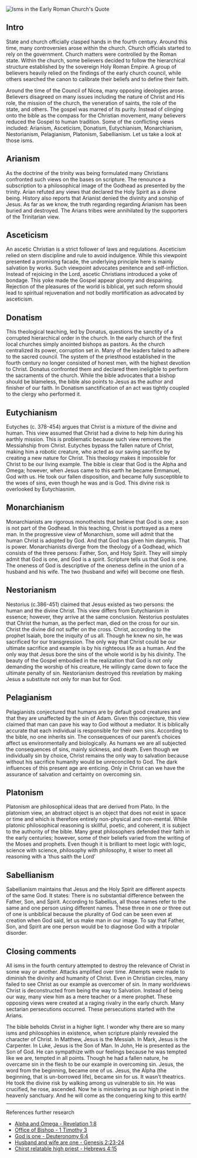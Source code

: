 <!--properties
title=Isms in the Early Roman Church
id=uPvpVr29sS
authorKey=wendly
image=https://inquisitionreturns.com/img/isms_century.jpg
publish=true
summary=Instead of clinging the bible as the compass for the Christian movement, many believers reduce the Gospel to human traditions. Many conflicting views arose around the fourth century included: Arianism, Asceticism, Donatism, Eutychianism, Monarchianism, Nestorianism, Pelagianism, Platonism, Sabellianism. Let take a look at those isms.
created=Fri May 20 2016 05:57:35 GMT+0300 (EEST)
publishDate=Fri May 20 2016 05:57:35 GMT+0300 (EEST)
updated=Mon Mar 06 2017 01:02:16 GMT+0200 (EET)
searches=
-->

![Isms in the Early Roman Church's Quote](https://inquisitionreturns.com/img/isms_century.jpg)
## Intro
State and church officially clasped hands in the fourth century. Around this time, many controversies arose within the church. Church officials started to rely on the government. Church matters were controlled by the Roman state. Within the church, some believers decided to follow the hierarchical structure established by the sovereign Holy Roman Empire. A group of believers heavily relied on the findings of the early church council, while others searched the canon to calibrate their beliefs and to define their faith.

Around the time of the Council of Nicea, many opposing ideologies arose. Believers disagreed on many issues including the nature of Christ and His role, the mission of the church, the veneration of saints, the role of the state, and others. The gospel was marred of its purity. Instead of clinging onto the bible as the compass for the Christian movement, many believers reduced the Gospel to human tradition. Some of the conflicting views included: Arianism, Asceticism, Donatism, Eutychianism, Monarchianism, Nestorianism, Pelagianism, Platonism, Sabellianism. Let us take a look at those isms.

## Arianism
As the doctrine of the trinity was being formulated many Christians confronted such views on the bases on scripture. The renounce a subscription to a philosophical image of the Godhead as presented by the trinity. Arian refuted any views that declared the Holy Spirit as a divine being. History also reports that Arianist denied the divinity and sonship of Jesus. As far as we know, the truth regarding regarding Arianism has been buried and destroyed. The Arians tribes were annihilated by the supporters of the Trinitarian view.

## Asceticism
An ascetic Christian is a strict follower of laws and regulations. Asceticism relied on stern discipline and rule to avoid indulgence. While this viewpoint presented a promising facade, the underlying principle here is mainly salvation by works. Such viewpoint advocates penitence and self-infliction. Instead of rejoicing in the Lord, ascetic Christians introduced a yoke of bondage. This yoke made the Gospel appear gloomy and despairing. Rejection of the pleasures of the world is biblical, yet such reform should lead to spiritual rejuvenation and not bodily mortification as advocated by asceticism.

## Donatism
This theological teaching, led by Donatus, questions the sanctity of a corrupted hierarchical order in the church. In the early church of the first local churches simply anointed bishops as pastors. As the church centralized its power, corruption set in. Many of the leaders failed to adhere to the sacred council. The system of the priesthood established in the fourth century no longer consisted of honest men, with the highest devotion to Christ. Donatus confronted them and declared them ineligible to perform the sacraments of the church. While the bible advocates that a bishop should be blameless, the bible also points to Jesus as the author and finisher of our faith. In Donatism sanctification of an act was tightly coupled to the clergy who performed it.

## Eutychianism
Eutyches (c. 378-454) argues that Christ is a mixture of the divine and human. This view assumed that Christ had a divine to help him during his earthly mission. This is problematic because such view removes the Messiahship from Christ. Eutyches bypass the fallen nature of Christ, making him a robotic creature, who acted as our saving sacrifice by creating a new nature for Christ. This theology makes it impossible for Christ to be our living example. The bible is clear that God is the Alpha and Omega; however, when Jesus came to this earth he became Emmanuel, God with us. He took our fallen disposition, and became fully susceptible to the woes of sins, even though he was and is God. This divine risk is overlooked by Eutychiasnim.

## Monarchianism
Monarchianists are rigorous monotheists that believe that God is one; a son is not part of the Godhead. In this teaching, Christ is portrayed as a mere man. In the progressive view of Monarchism, some will admit that the human Christ is adopted by God. And that God has given him danymis. That is power. Monarchianists diverge from the theology of a Godhead, which consists of the three persons: Father, Son, and Holy Spirit. They will simply admit that God is one, and God is a spirit. Scripture tells us that God is one. The oneness of God is descriptive of the oneness define in the union of a husband and his wife. The two (husband and wife) will become one flesh.

## Nestorianism
Nestorius (c.386-451) claimed that Jesus existed as two persons: the human and the divine Christ. This view differs from Eutychianism in essence; however, they arrive at the same conclusion. Nestorius postulates that Christ the human, as the perfect man, died on the cross for our sin. Christ the divine did not suffer on the cross. Christ, according to the prophet Isaiah, bore the iniquity of us all. Though he knew no sin, he was sacrificed for our transgression. The only way that Christ could be our ultimate sacrifice and example is by his righteous life as a human. And the only way that Jesus bore the sins of the whole world is by his divinity. The beauty of the Gospel embodied in the realization that God is not only demanding the worship of his creature, He willingly came down to face the ultimate penalty of sin. Nestorianism destroyed this revelation by making Jesus a substitute not only for man but for God.

## Pelagianism
Pelagianists conjectured that humans are by default good creatures and that they are unaffected by the sin of Adam. Given this conjecture, this view claimed that man can pave his way to God without a mediator. It is biblically accurate that each individual is responsible for their own sins. According to the bible, no one inherits sin. The consequences of our parent’s choices affect us environmentally and biologically. As humans we are all subjected the consequences of sins, mainly sickness, and death. Even though we individually sin by choice, Christ remains the only way to salvation because without his sacrifice humanity would be unreconciled to God. The dark influences of this present age are enticing. Only in Christ can we have the assurance of salvation and certainty on overcoming sin.

## Platonism
Platonism are philosophical ideas that are derived from Plato. In the platonism view, an abstract object is an object that does not exist in space or time and which is therefore entirely non-physical and non-mental. While platonic philosophical reasoning is skillful, poetic, and coherent, it is subject to the authority of the bible. Many great philosophers defended their faith in the early centuries; however, some of their beliefs varied from the writing of the Moses and prophets. Even though it is brilliant to meet logic with logic, science with science, philosophy with philosophy, it wiser to meet all reasoning with a ’thus saith the Lord’

## Sabellianism
Sabellianism maintains that Jesus and the Holy Spirit are different aspects of the same God. It states: There is no substantial difference between the Father, Son, and Spirit. According to Sabellius, all those names refer to the same and one person using different names. These three in one or three out of one is unbiblical because the plurality of God can be seen even at creation when God said, let us make man in our image. To say that Father, Son, and Spirit are one person would be to diagnose God with a tripolar disorder.

## Closing comments
All isms in the fourth century attempted to destroy the relevance of Christ in some way or another. Attacks amplified over time. Attempts were made to diminish the divinity and humanity of Christ. Even in Christian circles, many failed to see Christ as our example as overcomer of sin. In many worldviews Christ is deconstructed from being the way to Salvation. Instead of being our way, many view him as a mere teacher or a mere prophet. These opposing views were created at a raging rivalry in the early church. Many sectarian persecutions occurred. These persecutions started with the Arians.

The bible beholds Christ in a higher light. I wonder why there are so many isms and philosophies in existence, when scripture plainly revealed the character of Christ. In Matthew, Jesus is the Messiah. In Mark, Jesus is the Carpenter. In Luke, Jesus is the Son of Man. In John, He is presented as the Son of God. He can sympathize with our feelings because he was tempted like we are, tempted in all points. Though he had a fallen nature, he overcame sin in the flesh to be our example in overcoming sin. Jesus, the word from the beginning, became one of us. Jesus, the Alpha (the beginning, that is un-borrowed life), became sin for us. It wasn’t theatrics. He took the divine risk by walking among us vulnerable to sin. He was crucified, he rose, ascended. Now he is ministering as our high priest in the heavenly sanctuary. And he will come as the conquering king to this earth!

---
References further research
* [Alpha and Omega - Revelation 1:8](https://www.bible.com/bible/1/rev.1.8)
* [Office of Bishop - 1 Timothy 3](https://www.bible.com/bible/1/1ti.3)
* [God is one - Deuteronomy 6:4](https://www.bible.com/bible/1/deu.6.4)
* [Husband and wife are one - Genesis 2:23-24](https://www.bible.com/bible/1/gen.2.23-24)
* [Chirst relatable high priest - Hebrews 4:15](https://www.bible.com/bible/1/heb.4.15)
